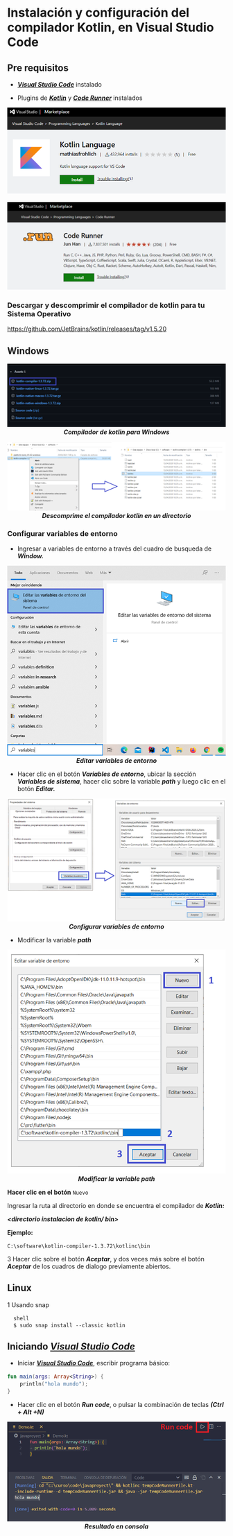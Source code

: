 # Instalación y configuración del compilador Kotlin, en Visual Studio Code

## Pre requisitos

* <strong><em><a href="https://code.visualstudio.com/Download" target="_blank">Visual Studio Code</a></em></strong> instalado

* Plugins de <strong><em><a href="https://marketplace.visualstudio.com/items?itemName=mathiasfrohlich.Kotlin" target="_blank">Kotlin</a></em></strong> y <strong><em><a href="https://marketplace.visualstudio.com/items?itemName=formulahendry.code-runner" target="_blank">Code Runner</a></em></strong> instalados

<p align="center">
	<a href="https://marketplace.visualstudio.com/items?itemName=mathiasfrohlich.Kotlin" target="_blank">
	<img src="images/kt5.png">
	</a>
</p>

<p align="center">
<a href="https://marketplace.visualstudio.com/items?itemName=formulahendry.code-runner" target="_blank">
	<img src="images/kt6.png">
	</a>
</p>


### Descargar y descomprimir el compilador de kotlin para tu Sistema Operativo
https://github.com/JetBrains/kotlin/releases/tag/v1.5.20

## Windows

<p align="center">
	<img src="images/kt1.png">
	<strong><em>Compilador de kotlin para Windows</em></strong>
</p>
  
<p align="center">
	<img src="images/kt2.png">
	<strong><em>Descomprime el compilador kotlin en un directorio</em></strong>
</p>

### Configurar variables de entorno

* Ingresar a variables de entorno a través del cuadro de busqueda de <strong><em>Window.</em></strong>


<p align="center">
	<img src="images/kt7.png">
	<strong><em>Editar variables de entorno</em></strong>
</p>

* Hacer clic en el botón <strong><em>Variables de entorno</em></strong>, ubicar la sección <strong><em>Variables de sistema</em></strong>, hacer clic sobre la variable <strong><em>path</em></strong> y luego clic en el botón <strong><em>Editar.</em></strong>

<p align="center">
	<img src="images/kt3.png">
	<strong><em>Configurar variables de entorno</em></strong>
</p>

* Modificar la variable <strong><em>path</em></strong>

<p align="center">
	<img src="images/kt4.png">
	<strong><em>Modificar la variable path</em></strong>
</p>

**Hacer clic en el botón** `Nuevo`

Ingresar la ruta al directorio en donde se encuentra el compilador de <strong><em>Kotlin:</em></strong> 

<strong><em><directorio instalacion de kotlin/ bin></em></strong>
 
**Ejemplo:**
 ```
 C:\software\kotlin-compiler-1.3.72\kotlinc\bin
 ```

3 Hacer clic sobre el botón <strong><em>Aceptar</em></strong>, y dos veces más sobre el botón <strong><em>Aceptar</em></strong> de los cuadros de dialogo previamente abiertos.
	

## Linux

1 Usando snap

```
  shell
  $ sudo snap install --classic kotlin
```

## Iniciando  <strong><em><a href="https://code.visualstudio.com/Download" target="_blank">Visual Studio Code</a></em></strong>
	
* Iniciar <strong><em><a href="https://code.visualstudio.com/Download" target="_blank">Visual Studio Code</a></em></strong>, escribir programa básico:

``` kotlin
fun main(args: Array<String>) {
	println("hola mundo");
}
```
	
* Hacer clic en el botón <strong><em>Run code</em></strong>, o pulsar la combinación de teclas <strong><em>(Ctrl + Alt +N)</em></strong>
  
	
<p align="center">
	<img src="images/kt8.png"><strong><em>Resultado en consola</em></strong>
</p>	

